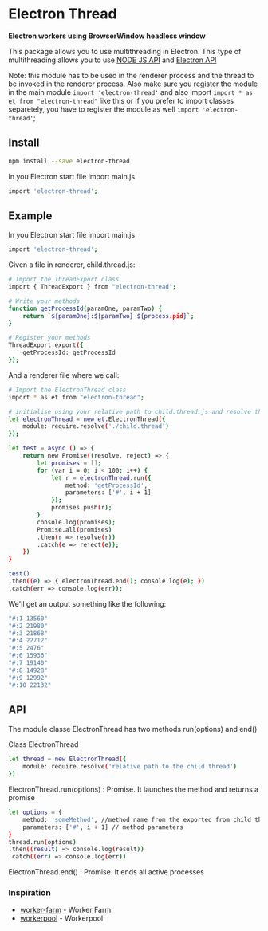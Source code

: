 # Electron Thread

**Electron workers using BrowserWindow headless window**

This package allows you to use multithreading in Electron. This type of multithreading allows you to use [NODE JS API](https://nodejs.org/docs/latest/api/) and [Electron API](https://www.electronjs.org/docs/api)

Note: this module has to be used in the renderer process and the thread to be invoked in the renderer process. Also make sure you register the module in the main module `import 'electron-thread'` and also import `import * as et from "electron-thread"` like this or if you prefer to import classes separetely, you have to register the module as well `import 'electron-thread'`;

## Install

```bash
npm install --save electron-thread
```

In you Electron start file import
main.js
```bash
import 'electron-thread';
```

## Example

In you Electron start file import
main.js
```bash
import 'electron-thread';
```

Given a file in renderer, child.thread.js:

```bash
# Import the ThreadExport class
import { ThreadExport } from "electron-thread";

# Write your methods
function getProcessId(paramOne, paramTwo) {
    return `${paramOne}:${paramTwo} ${process.pid}`;
}

# Register your methods
ThreadExport.export({
    getProcessId: getProcessId
});
```

And a renderer file where we call:

```bash
# Import the ElectronThread class
import * as et from "electron-thread";

# initialise using your relative path to child.thread.js and resolve the path with require.resolve()
let electronThread = new et.ElectronThread({
    module: require.resolve('./child.thread')
});

let test = async () => {
    return new Promise((resolve, reject) => {
        let promises = [];
        for (var i = 0; i < 100; i++) {
            let r = electronThread.run({
                method: 'getProcessId',
                parameters: ['#', i + 1]
            });
            promises.push(r);
        }
        console.log(promises);
        Promise.all(promises)
        .then(r => resolve(r))
        .catch(e => reject(e));
    })
}

test()
.then((e) => { electronThread.end(); console.log(e); })
.catch(err => console.log(err));
```

We'll get an output something like the following:

```bash
"#:1 13560"
"#:2 21980"
"#:3 21868"
"#:4 22712"
"#:5 2476"
"#:6 15936"
"#:7 19140"
"#:8 14928"
"#:9 12992"
"#:10 22132"
```

## API

The module classe ElectronThread has two methods run(options) and end()

Class ElectronThread
```bash
let thread = new ElectronThread({
    module: require.resolve('relative path to the child thread')
})
```

ElectronThread.run(options) : Promise<any>. It launches the method and returns a promise
```bash
let options = {
    method: 'someMethod', //method name from the exported from child thread
    parameters: ['#', i + 1] // method parameters
}
thread.run(options)
.then((result) => console.log(result))
.catch((err) => console.log(err))
```
ElectronThread.end() : Promise<void>. It ends all active processes

### Inspiration

- [worker-farm](https://www.npmjs.com/package/worker-farm) - Worker Farm
- [workerpool](https://www.npmjs.com/package/workerpool) - Workerpool